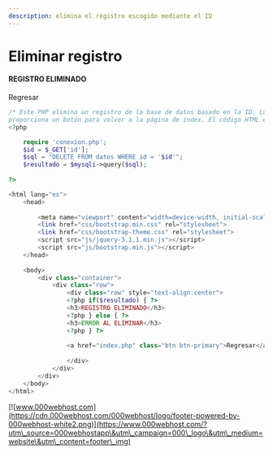 ```yaml
---
description: elimina el registro escogido mediante el ID
---
```


# Eliminar registro

#### REGISTRO ELIMINADO

Regresar

```php
/* Este PHP elimina un registro de la base de datos basado en la ID. Luego muestra un mensaje que indica si la eliminación fue exitosa o no, y
proporciona un botón para volver a la página de index. El código HTML en el script se utiliza para que borre y muestre el mensaje y el botón. */
<?php

	require 'conexion.php';
	$id = $_GET['id'];	
	$sql = "DELETE FROM datos WHERE id = '$id'";
	$resultado = $mysqli->query($sql);
	
?>

<html lang="es">
	<head>
		
		<meta name="viewport" content="width=device-width, initial-scale=1">
		<link href="css/bootstrap.min.css" rel="stylesheet">
		<link href="css/bootstrap-theme.css" rel="stylesheet">
		<script src="js/jquery-3.1.1.min.js"></script>
		<script src="js/bootstrap.min.js"></script>	
	</head>
	
	<body>
		<div class="container">
			<div class="row">
				<div class="row" style="text-align:center">
				<?php if($resultado) { ?>
				<h3>REGISTRO ELIMINADO</h3>
				<?php } else { ?>
				<h3>ERROR AL ELIMINAR</h3>
				<?php } ?>
				
				<a href="index.php" class="btn btn-primary">Regresar</a>
				
				</div>
			</div>
		</div>
	</body>
</html>

```

[![www.000webhost.com](https://cdn.000webhost.com/000webhost/logo/footer-powered-by-000webhost-white2.png)](https://www.000webhost.com/?utm\_source=000webhostapp\&utm\_campaign=000\_logo\&utm\_medium=website\&utm\_content=footer\_img)
